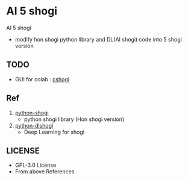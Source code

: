 # AI 5 shogi

AI 5 shogi 
- modify hon shogi python library and DL(AI shogi) code into 5 shogi version

## TODO 
- GUI for colab : [cshogi](https://github.com/TadaoYamaoka/cshogi)


## Ref
1. [python-shogi](https://github.com/gunyarakun/python-shogi.git)
   - python shogi library (Hon shogi version)
2. [python-dlshogl](https://github.com/TadaoYamaoka/python-dlshogi) 
   - Deep Learning for shogi

## LICENSE
- GPL-3.0 License
- From above References